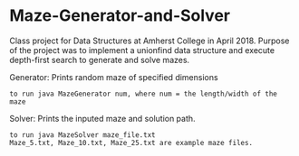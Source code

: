 # Maze-Generator-and-Solver

Class project for Data Structures at Amherst College in April 2018. Purpose of the project was to implement a unionfind data structure and execute depth-first search to generate and solve mazes.


Generator: Prints random maze of specified dimensions

    
    to run java MazeGenerator num, where num = the length/width of the maze

Solver: Prints the inputed maze and solution path.

    
    to run java MazeSolver maze_file.txt
    Maze_5.txt, Maze_10.txt, Maze_25.txt are example maze files. 

